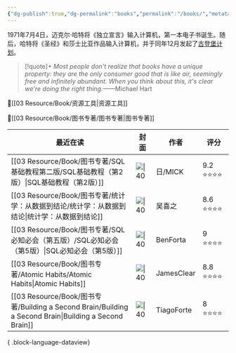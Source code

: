 ```yaml
---
{"dg-publish":true,"dg-permalink":"books","permalink":"/books/","metatags":{"description":"这里是 🏡Davon的数字花园，是个人不断发展的想法的集合，作为半成品的思考，在可探索的空间中，随时间推移不断播种、修剪、塑造","og:site_name":"DavonOs","og:title":"饶丰书房","og:type":"article","og:url":"https://zuji.eu.org/books","og:image":null,"og:image:width":"400","og:image:alt":"articlecover","og:locale":"zh_cn"},"tags":["books"]}
---
```


1971年7月4日，迈克尔·哈特将《独立宣言》输入计算机，第一本电子书诞生。随后，哈特将《圣经》和莎士比亚作品输入计算机，并于同年12月发起了[古登堡计划](https://www.gutenberg.org/)。

>[!quote]+ 
>*Most people don't realize that books have a unique property: they are the only consumer good that is like air, seemingly free and infinitely abundant. When you think about this, it's clear we're doing the right thing.*——Michael Hart


🔎[[03 Resource/Book/资源工具\|资源工具]]

📖[[03 Resource/Book/图书专著/图书专著\|图书专著]]

| 最近在读                                                                                                  | 封面                                                                                           | 作者         | 评分       |
| ----------------------------------------------------------------------------------------------------- | -------------------------------------------------------------------------------------------- | ---------- | -------- |
| [[03 Resource/Book/图书专著/SQL基础教程第二版/SQL基础教程（第2版）\|SQL基础教程（第2版）]]                                    | ![\|40](https://img3.doubanio.com/view/subject/l/public/s34971742.jpg)                       | 日/MICK     | 9.2 ⭐⭐⭐⭐ |
| [[03 Resource/Book/图书专著/统计学：从数据到结论/统计学：从数据到结论\|统计学：从数据到结论]]                                        | ![\|40](https://bbs-pic.datacourse.cn/forum/201804/21/163600s2slvl6v67te7g1t.png)            | 吴喜之        | 8.6 ⭐⭐⭐⭐ |
| [[03 Resource/Book/图书专著/SQL必知必会（第五版）/SQL必知必会（第5版）\|SQL必知必会（第5版）]]                                  | ![\|40](https://wfqqreader-1252317822.image.myqcloud.com/cover/685/34336685/t6_34336685.jpg) | BenForta   | 9 ⭐⭐⭐⭐   |
| [[03 Resource/Book/图书专著/Atomic Habits/Atomic Habits\|Atomic Habits]]                               | ![\|40](https://imglink.win/image/2024/09/05/xKAFC.webp)                                     | JamesClear | 8.8 ⭐⭐⭐⭐ |
| [[03 Resource/Book/图书专著/Building a Second Brain/Building a Second Brain\|Building a Second Brain]] | ![\|40](https://imglink.win/image/2024/09/05/xKnio.webp)                                     | TiagoForte | 8 ⭐⭐⭐⭐   |

{ .block-language-dataview}